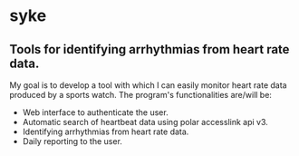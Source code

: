 # syke
## Tools for identifying arrhythmias from heart rate data.
My goal is to develop a tool with which I can easily monitor heart rate data produced by a sports watch. 
The program's functionalities are/will be:
- Web interface to authenticate the user.
- Automatic search of heartbeat data using polar accesslink api v3.
- Identifying arrhythmias from heart rate data.
- Daily reporting to the user.
